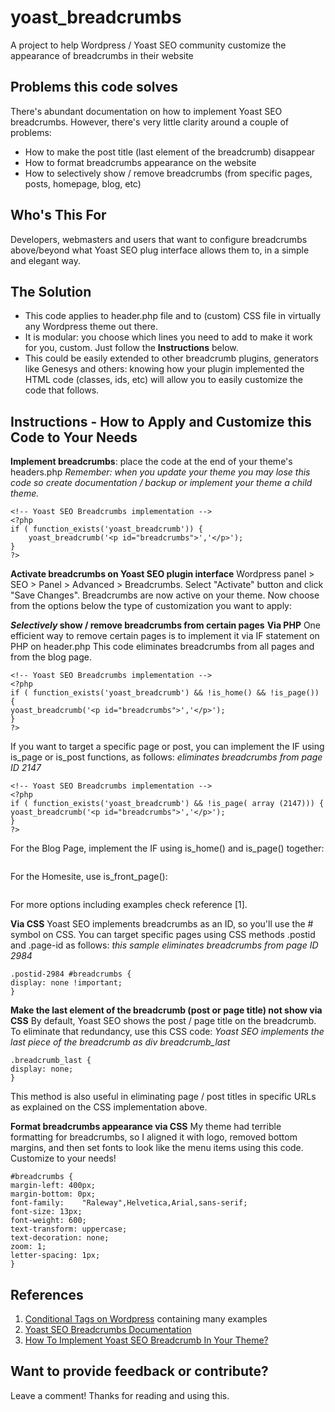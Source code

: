 # yoast_breadcrumbs
A project to help Wordpress / Yoast SEO community customize the appearance of breadcrumbs in their website

## Problems this code solves
There's abundant documentation on how to implement Yoast SEO breadcrumbs. However, there's very little clarity around a couple of problems:
* How to make the post title (last element of the breadcrumb) disappear
* How to format breadcrumbs appearance on the website
* How to selectively show / remove breadcrumbs (from specific pages, posts, homepage, blog, etc) 

## Who's This For
Developers, webmasters and users that want to configure breadcrumbs above/beyond what Yoast SEO plug interface allows them to, in a simple and elegant way.

## The Solution
* This code applies to header.php file and to (custom) CSS file in virtually any Wordpress theme out there.
* It is modular: you choose which lines you need to add to make it work for you, custom. Just follow the **Instructions** below.
* This could be easily extended to other breadcrumb plugins, generators like Genesys and others: knowing how your plugin implemented the HTML code (classes, ids, etc) will allow you to easily customize the code that follows.

## Instructions - How to Apply and Customize this Code to Your Needs
**Implement breadcrumbs**: place the code at the end of your theme's headers.php
_Remember: when you update your theme you may lose this code so create documentation / backup or implement your theme a child theme._ 

```
<!-- Yoast SEO Breadcrumbs implementation -->
<?php
if ( function_exists('yoast_breadcrumb')) {
	yoast_breadcrumb('<p id="breadcrumbs">','</p>');
}
?> 
```

**Activate breadcrumbs on Yoast SEO plugin interface**
Wordpress panel > SEO > Panel > Advanced > Breadcrumbs. Select "Activate" button and click "Save Changes".
Breadcrumbs are now active on your theme. 
Now choose from the options below the type of customization you want to apply:

**_Selectively_ show / remove breadcrumbs from certain pages**
**Via PHP**
One efficient way to remove certain pages is to implement it via IF statement on PHP on header.php
This code eliminates breadcrumbs from all pages and from the blog page.

```
<!-- Yoast SEO Breadcrumbs implementation -->
<?php
if ( function_exists('yoast_breadcrumb') && !is_home() && !is_page()) {
yoast_breadcrumb('<p id="breadcrumbs">','</p>');
}
?> 
```
If you want to target a specific page or post, you can implement the IF using is_page or is_post functions, as follows:
_eliminates breadcrumbs from page ID 2147_
        
```
<!-- Yoast SEO Breadcrumbs implementation -->
<?php
if ( function_exists('yoast_breadcrumb') && !is_page( array (2147))) {
yoast_breadcrumb('<p id="breadcrumbs">','</p>');
}
?> 
``` 
For the Blog Page, implement the IF using is_home() and is_page() together:
```if ( function_exists('yoast_breadcrumb') && !is_page() && !is_home() {
```
For the Homesite, use is_front_page():
```if ( function_exists('yoast_breadcrumb') && !front_page() {
```
For more options including examples check reference [1].
                
**Via CSS**
Yoast SEO implements breadcrumbs as an ID, so you'll use the # symbol on CSS. You can target specific pages using CSS methods .postid and .page-id as follows: 
_this sample eliminates breadcrumbs from page ID 2984_
```
.postid-2984 #breadcrumbs {
display: none !important;
} 
```
        
**Make the last element of the breadcrumb (post or page title) not show via CSS**
By default, Yoast SEO shows the post / page title on the breadcrumb. To eliminate that redundancy, use this CSS code:
_Yoast SEO implements the last piece of the breadcrumb as div breadcrumb_last_
```
.breadcrumb_last {
display: none;
} 
```
This method is also useful in eliminating page / post titles in specific URLs as explained on the CSS implementation above.
    
**Format breadcrumbs appearance via CSS**
My theme had terrible formatting for breadcrumbs, so I aligned it with logo, removed bottom margins, and then set fonts to look like the menu items using this code. Customize to your needs!
```
#breadcrumbs {
margin-left: 400px;
margin-bottom: 0px;
font-family:	"Raleway",Helvetica,Arial,sans-serif;
font-size: 13px;
font-weight: 600;
text-transform: uppercase;
text-decoration: none;
zoom: 1;
letter-spacing: 1px;
}
```

## References
1. [Conditional Tags on Wordpress](https://codex.wordpress.org/Conditional_Tags) containing many examples
1. [Yoast SEO Breadcrumbs Documentation](https://yoast.com/breadcrumbs-seo/)
1. [How To Implement Yoast SEO Breadcrumb In Your Theme?](https://napitwptech.com/tutorial/wordpress-development/how-to-implement-yoast-seo-breadcrumb-in-your-theme/)

## Want to provide feedback or contribute?
Leave a comment! Thanks for reading and using this.
